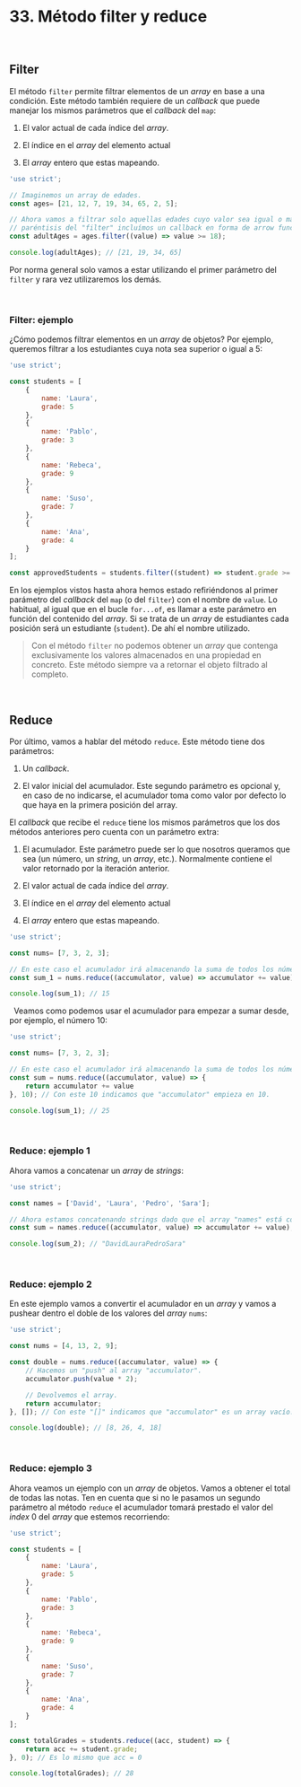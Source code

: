 # 33. Método filter y reduce

&nbsp;

## Filter

El método `filter` permite filtrar elementos de un *array* en base a una condición. Este método también requiere de un *callback* que puede manejar los mismos parámetros que el *callback* del `map`:

1.  El valor actual de cada índice del *array*.

2.  El índice en el *array* del elemento actual

3.  El *array* entero que estas mapeando.

```javascript
'use strict';

// Imaginemos un array de edades.
const ages= [21, 12, 7, 19, 34, 65, 2, 5];

// Ahora vamos a filtrar solo aquellas edades cuyo valor sea igual o mayor a 18. Dentro de los
// paréntisis del "filter" incluímos un callback en forma de arrow function y evaluamos una condición.
const adultAges = ages.filter((value) => value >= 18);

console.log(adultAges); // [21, 19, 34, 65]
```

Por norma general solo vamos a estar utilizando el primer parámetro del `filter` y rara vez utilizaremos los demás.

&nbsp;

### Filter: ejemplo

¿Cómo podemos filtrar elementos en un *array* de objetos? Por ejemplo, queremos filtrar a los estudiantes cuya nota sea superior o igual a 5:

```javascript
'use strict'; 

const students = [
    {
        name: 'Laura',
        grade: 5
    },
    { 
        name: 'Pablo', 
        grade: 3 
    },
    { 
        name: 'Rebeca', 
        grade: 9 
    },
    { 
        name: 'Suso', 
        grade: 7 
    },
    { 
        name: 'Ana', 
        grade: 4 
    }
];

const approvedStudents = students.filter((student) => student.grade >= 5);
```
  
En los ejemplos vistos hasta ahora hemos estado refiriéndonos al primer parámetro del *callback* del `map` (o del `filter`) con el nombre de `value`. Lo habitual, al igual que en el bucle `for...of`, es llamar a este parámetro en función del contenido del *array*. Si se trata de un *array* de estudiantes cada posición será un estudiante (`student`). De ahí el nombre utilizado.  
  
> Con el método `filter` no podemos obtener un *array* que contenga exclusivamente los valores almacenados en una propiedad en concreto. Este método siempre va a retornar el objeto filtrado al completo.

&nbsp;

## Reduce

Por último, vamos a hablar del método `reduce`. Este método tiene dos parámetros:

1. Un *callback*.

2. El valor inicial del acumulador. Este segundo parámetro es opcional y, en caso de no indicarse, el acumulador toma como valor por defecto lo que haya en la primera posición del array.

El *callback* que recibe el `reduce` tiene los mismos parámetros que los dos métodos anteriores pero cuenta con un parámetro extra:

1. El acumulador. Este parámetro puede ser lo que nosotros queramos que sea (un número, un *string*, un *array*, etc.). Normalmente contiene el valor retornado por la iteración anterior. 

2. El valor actual de cada índice del *array*.

3. El índice en el *array* del elemento actual

4. El *array* entero que estas mapeando.

```javascript
'use strict';

const nums= [7, 3, 2, 3];

// En este caso el acumulador irá almacenando la suma de todos los números del array.
const sum_1 = nums.reduce((accumulator, value) => accumulator += value);

console.log(sum_1); // 15
```

&nbsp;
Veamos como podemos usar el acumulador para empezar a sumar desde, por ejemplo, el número 10:

```javascript
'use strict';

const nums= [7, 3, 2, 3];

// En este caso el acumulador irá almacenando la suma de todos los números del array.
const sum = nums.reduce((accumulator, value) => {
    return accumulator += value
}, 10); // Con este 10 indicamos que "accumulator" empieza en 10.

console.log(sum_1); // 25
```

&nbsp;

### Reduce: ejemplo 1

Ahora vamos a concatenar un *array* de *strings*:

```javascript
'use strict';

const names = ['David', 'Laura', 'Pedro', 'Sara'];

// Ahora estamos concatenando strings dado que el array "names" está compuesto por strings.
const sum = names.reduce((accumulator, value) => accumulator += value);

console.log(sum_2); // "DavidLauraPedroSara"
```

&nbsp;

### Reduce: ejemplo 2

En este ejemplo vamos a convertir el acumulador en un *array* y vamos a pushear dentro el doble de los valores del *array* `nums`:

```javascript
'use strict';

const nums = [4, 13, 2, 9];

const double = nums.reduce((accumulator, value) => {
    // Hacemos un "push" al array "accumulator".
    accumulator.push(value * 2);

    // Devolvemos el array.
    return accumulator;
}, []); // Con este "[]" indicamos que "accumulator" es un array vacío.

console.log(double); // [8, 26, 4, 18]
```

&nbsp;

### Reduce: ejemplo 3

Ahora veamos un ejemplo con un *array* de objetos. Vamos a obtener el total de todas las notas. Ten en cuenta que si no le pasamos un segundo parámetro al método `reduce` el  acumulador  tomará prestado el valor del *index* 0 del *array* que estemos recorriendo:  

```javascript
'use strict'; 

const students = [
    {
        name: 'Laura',
        grade: 5
    },
    { 
        name: 'Pablo', 
        grade: 3 
    },
    { 
        name: 'Rebeca', 
        grade: 9 
    },
    { 
        name: 'Suso', 
        grade: 7 
    },
    { 
        name: 'Ana', 
        grade: 4 
    }
];

const totalGrades = students.reduce((acc, student) => {
    return acc += student.grade;
}, 0); // Es lo mismo que acc = 0

console.log(totalGrades); // 28
```